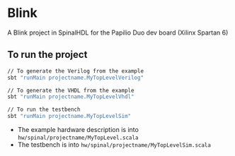 # Blink
A Blink project in SpinalHDL for the Papilio Duo dev board (Xilinx Spartan 6)

## To run the project
```sh
// To generate the Verilog from the example
sbt "runMain projectname.MyTopLevelVerilog"

// To generate the VHDL from the example
sbt "runMain projectname.MyTopLevelVhdl"

// To run the testbench
sbt "runMain projectname.MyTopLevelSim"
```

* The example hardware description is into `hw/spinal/projectname/MyTopLevel.scala`
* The testbench is into `hw/spinal/projectname/MyTopLevelSim.scala`



